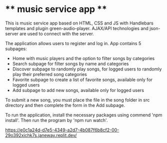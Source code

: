 # ** music service app **


This is music service app based on HTML, CSS and JS with Handlebars templates and plugin green-audio-player. AJAX/API technologies and json-server are used to connect with the server.

The application allows users to register and log in.
App contains 5 subpages:

- Home with music players and the option to filter songs by categories
- Search subpage for filter songs by name and categories
- Discover subpage to randomly play songs, for logged users to randomly play their preferred song categories
- Favorite subpage to create a list of favorite songs, available only for logged users
- Add subpage to add new songs, available only for logged users

To submit a new song, you must place the file in the song folder in src directory and then complete the form in the Add subpage.


To run the application, install the necessary packages using commend 'npm install'. Then run the program by 'npm run watch'.

https://e0c1a24d-d7e5-4349-a2d7-4b087f6b8cf2-00-29o392xichk7s.janeway.replit.dev/